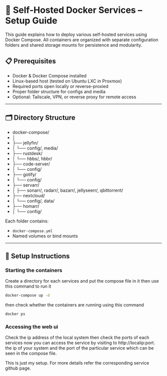 # 🐳 Self-Hosted Docker Services – Setup Guide

This guide explains how to deploy various self-hosted services using Docker Compose. All containers are organized with separate configuration folders and shared storage mounts for persistence and modularity.

## 📋 Prerequisites

- Docker & Docker Compose installed
- Linux-based host (tested on Ubuntu LXC in Proxmox)
- Required ports open locally or reverse-proxied
- Proper folder structure for configs and media
- Optional: Tailscale, VPN, or reverse proxy for remote access

---

## 🗂 Directory Structure

- docker-compose/ 
- │ 
- ├── jellyfin/ 
- │ └── config/, media/ 
- ├── rustdesk/   
- │ └── hbbs/, hbbr/  
- ├── code-server/ 
- │ └── config/ 
- ├── gotify/ 
- │ └── config/ 
- ├── servarr/ 
- │ ├── sonarr/, radarr/, bazarr/, jellyseerr/, qbittorrent/ 
- ├── nextcloud/ 
- │ └── config/, data/ 
- ├── homarr/ 
- │ └── config/ 


Each folder contains:
- `docker-compose.yml`
- Named volumes or bind mounts

---

## 🚀 Setup Instructions

### Starting the containers

Create a directory for each services and put the compose file in it then use this command to run it

```bash
docker-compose up -d

```
then check whether the containers are running using this command

```bash
docker ps
```

### Accessing the web ui

Check the ip address of the local system then check the ports of each services 
now you can access the service by visiting to http://localip:port. the ip of your system and the port of the particular service which can be seen in the compose file.

This is just my setup. For more  details refer the corresponding service github page.







